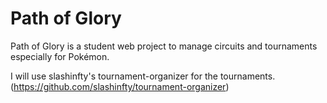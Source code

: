 # Path of Glory
 
Path of Glory is a student web project to manage circuits and tournaments especially for Pokémon.
 
I will use slashinfty's tournament-organizer for the tournaments. (https://github.com/slashinfty/tournament-organizer)
